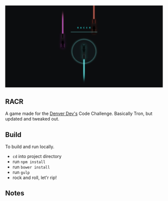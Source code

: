 ![](public/images/splash.jpg)

## RACR
A game made for the [Denver Dev's](http://denverdevs.com) Code Challenge. Basically Tron, but updated and tweaked out.

## Build
To build and run locally.
- `cd` into project directory
- run `npm install`
- run `bower install`
- run `gulp`
- rock and roll, let'r rip!

## Notes